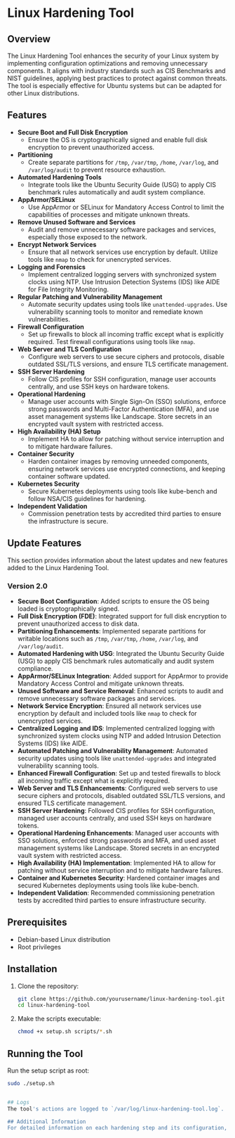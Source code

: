 <!-- 
# Usage

## Overview
The Linux Hardening Tool is designed to enhance the security of your Linux system by reducing vulnerabilities, improving event logging coverage, and ensuring patch compliance. By implementing configuration optimizations and removing unnecessary components, this tool helps strengthen your system's defenses. It aligns with industry standards such as CIS Benchmarks and NIST guidelines, implementing best practices to protect against common threats.


## Prerequisites
- Debian-based Linux distribution
- Root privileges

## Installation
1. Clone the repository:
    ```bash
    git clone https://github.com/yourusername/linux-hardening-tool.git
    cd linux-hardening-tool
    ```

2. Make the scripts executable:
    ```bash
    cd ./scripts
    chmod +x setup.sh vulnerability_reduction.sh setup_logging.sh update_system.sh apply_best_practices.sh
    ```

## Running the Tool
Run the setup script as root:
```bash
sudo ./setup.sh
```

The setup script will execute the following steps:
1. Reduce vulnerabilities by enforcing strong password policies, disabling root login, locking inactive accounts, and removing unnecessary services.
2. Set up comprehensive system logging and auditing.
3. Automate system updates and patching.
4. Apply best practices based on CIS Benchmarks and NIST compliance settings.

## Features
- **Vulnerability Reduction**
  - Enforces strong password policies.
  - Disables root login.
  - Locks inactive user accounts.
  - Removes unnecessary services.
  - Secures SSH configuration.

- **Event Logging Coverage**
  - Installs and configures `rsyslog` for system logging.
  - Configures `auditd` for detailed auditing and monitoring.
  - Ensures critical logs are collected and stored securely.

- **Patch Compliance**
  - Automates system updates using the package manager.
  - Schedules regular updates and verifies their application.

- **Best Practices Implementation**
  - Applies CIS Benchmark settings, including secure partition configurations and filesystem options.
  - Disables unused filesystems to reduce attack surface.
  - Ensures gpgcheck is globally activated for package installations.
  - Installs and configures AIDE for integrity checking.
  - Configures time synchronization with `chrony`.
  - Applies NIST compliance settings, including secure boot and integrity checks.
  - Configures secure permissions on log files.
  - Enables and configures the `ufw` firewall with default deny incoming policy.
- **Vulnerability Reduction:** Enforces strong password policies, disables root login, locks inactive accounts, removes unnecessary services, and secures SSH configuration.
- **Event Logging Coverage:** Installs and configures `rsyslog` and `auditd`, ensuring critical logs are collected.
- **Patch Compliance:** Automates system updates and schedules regular updates.
- **Best Practices Implementation:** Applies settings based on CIS Benchmarks and NIST compliance guidelines. -->

# Linux Hardening Tool

## Overview
The Linux Hardening Tool enhances the security of your Linux system by implementing configuration optimizations and removing unnecessary components. It aligns with industry standards such as CIS Benchmarks and NIST guidelines, applying best practices to protect against common threats. The tool is especially effective for Ubuntu systems but can be adapted for other Linux distributions.

## Features
- **Secure Boot and Full Disk Encryption**
  - Ensure the OS is cryptographically signed and enable full disk encryption to prevent unauthorized access.
- **Partitioning**
  - Create separate partitions for `/tmp`, `/var/tmp`, `/home`, `/var/log`, and `/var/log/audit` to prevent resource exhaustion.
- **Automated Hardening Tools**
  - Integrate tools like the Ubuntu Security Guide (USG) to apply CIS benchmark rules automatically and audit system compliance.
- **AppArmor/SELinux**
  - Use AppArmor or SELinux for Mandatory Access Control to limit the capabilities of processes and mitigate unknown threats.
- **Remove Unused Software and Services**
  - Audit and remove unnecessary software packages and services, especially those exposed to the network.
- **Encrypt Network Services**
  - Ensure that all network services use encryption by default. Utilize tools like `nmap` to check for unencrypted services.
- **Logging and Forensics**
  - Implement centralized logging servers with synchronized system clocks using NTP. Use Intrusion Detection Systems (IDS) like AIDE for File Integrity Monitoring.
- **Regular Patching and Vulnerability Management**
  - Automate security updates using tools like `unattended-upgrades`. Use vulnerability scanning tools to monitor and remediate known vulnerabilities.
- **Firewall Configuration**
  - Set up firewalls to block all incoming traffic except what is explicitly required. Test firewall configurations using tools like `nmap`.
- **Web Server and TLS Configuration**
  - Configure web servers to use secure ciphers and protocols, disable outdated SSL/TLS versions, and ensure TLS certificate management.
- **SSH Server Hardening**
  - Follow CIS profiles for SSH configuration, manage user accounts centrally, and use SSH keys on hardware tokens.
- **Operational Hardening**
  - Manage user accounts with Single Sign-On (SSO) solutions, enforce strong passwords and Multi-Factor Authentication (MFA), and use asset management systems like Landscape. Store secrets in an encrypted vault system with restricted access.
- **High Availability (HA) Setup**
  - Implement HA to allow for patching without service interruption and to mitigate hardware failures.
- **Container Security**
  - Harden container images by removing unneeded components, ensuring network services use encrypted connections, and keeping container software updated.
- **Kubernetes Security**
  - Secure Kubernetes deployments using tools like kube-bench and follow NSA/CIS guidelines for hardening.
- **Independent Validation**
  - Commission penetration tests by accredited third parties to ensure the infrastructure is secure.

## Update Features
This section provides information about the latest updates and new features added to the Linux Hardening Tool.

### Version 2.0
- **Secure Boot Configuration**: Added scripts to ensure the OS being loaded is cryptographically signed.
- **Full Disk Encryption (FDE)**: Integrated support for full disk encryption to prevent unauthorized access to disk data.
- **Partitioning Enhancements**: Implemented separate partitions for writable locations such as `/tmp`, `/var/tmp`, `/home`, `/var/log`, and `/var/log/audit`.
- **Automated Hardening with USG**: Integrated the Ubuntu Security Guide (USG) to apply CIS benchmark rules automatically and audit system compliance.
- **AppArmor/SELinux Integration**: Added support for AppArmor to provide Mandatory Access Control and mitigate unknown threats.
- **Unused Software and Service Removal**: Enhanced scripts to audit and remove unnecessary software packages and services.
- **Network Service Encryption**: Ensured all network services use encryption by default and included tools like `nmap` to check for unencrypted services.
- **Centralized Logging and IDS**: Implemented centralized logging with synchronized system clocks using NTP and added Intrusion Detection Systems (IDS) like AIDE.
- **Automated Patching and Vulnerability Management**: Automated security updates using tools like `unattended-upgrades` and integrated vulnerability scanning tools.
- **Enhanced Firewall Configuration**: Set up and tested firewalls to block all incoming traffic except what is explicitly required.
- **Web Server and TLS Enhancements**: Configured web servers to use secure ciphers and protocols, disabled outdated SSL/TLS versions, and ensured TLS certificate management.
- **SSH Server Hardening**: Followed CIS profiles for SSH configuration, managed user accounts centrally, and used SSH keys on hardware tokens.
- **Operational Hardening Enhancements**: Managed user accounts with SSO solutions, enforced strong passwords and MFA, and used asset management systems like Landscape. Stored secrets in an encrypted vault system with restricted access.
- **High Availability (HA) Implementation**: Implemented HA to allow for patching without service interruption and to mitigate hardware failures.
- **Container and Kubernetes Security**: Hardened container images and secured Kubernetes deployments using tools like kube-bench.
- **Independent Validation**: Recommended commissioning penetration tests by accredited third parties to ensure infrastructure security.

## Prerequisites
- Debian-based Linux distribution
- Root privileges

## Installation
1. Clone the repository:
    ```bash
    git clone https://github.com/yourusername/linux-hardening-tool.git
    cd linux-hardening-tool
    ```

2. Make the scripts executable:
    ```bash
    chmod +x setup.sh scripts/*.sh
    ```

## Running the Tool
Run the setup script as root:
```bash
sudo ./setup.sh


## Logs
The tool's actions are logged to `/var/log/linux-hardening-tool.log`.

## Additional Information
For detailed information on each hardening step and its configuration, refer to the individual scripts in the repository.
```
